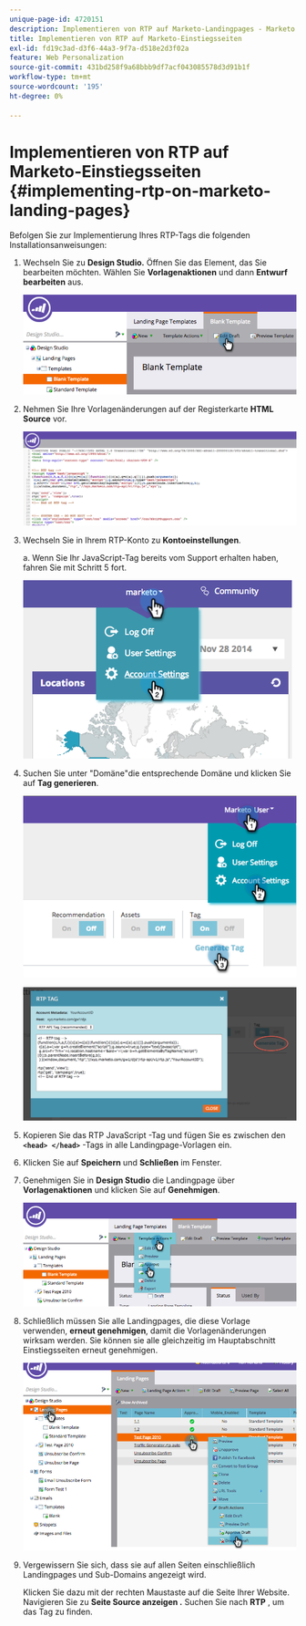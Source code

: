 ```yaml
---
unique-page-id: 4720151
description: Implementieren von RTP auf Marketo-Landingpages - Marketo Docs - Produktdokumentation
title: Implementieren von RTP auf Marketo-Einstiegsseiten
exl-id: fd19c3ad-d3f6-44a3-9f7a-d518e2d3f02a
feature: Web Personalization
source-git-commit: 431bd258f9a68bbb9df7acf043085578d3d91b1f
workflow-type: tm+mt
source-wordcount: '195'
ht-degree: 0%

---
```


# Implementieren von RTP auf Marketo-Einstiegsseiten {#implementing-rtp-on-marketo-landing-pages}

Befolgen Sie zur Implementierung Ihres RTP-Tags die folgenden Installationsanweisungen:

1. Wechseln Sie zu **Design Studio.** Öffnen Sie das Element, das Sie bearbeiten möchten. Wählen Sie **Vorlagenaktionen** und dann **Entwurf bearbeiten** aus.

   ![](assets/image2015-4-26-18-3a27-3a4.png)

1. Nehmen Sie Ihre Vorlagenänderungen auf der Registerkarte **HTML Source** vor.

   ![](assets/image2015-4-26-18-3a28-3a17.png)

1. Wechseln Sie in Ihrem RTP-Konto zu **Kontoeinstellungen**.

   a. Wenn Sie Ihr JavaScript-Tag bereits vom Support erhalten haben, fahren Sie mit Schritt 5 fort.

   ![](assets/image2014-11-30-15-3a19-3a21-2.png)

1. Suchen Sie unter &quot;Domäne&quot;die entsprechende Domäne und klicken Sie auf **Tag generieren**.

   ![](assets/image2015-4-26-18-3a27-3a35.png)

   ![](assets/image2014-11-30-15-3a20-3a17-2.png)

1. Kopieren Sie das RTP JavaScript -Tag und fügen Sie es zwischen den **`<head> </head>`** -Tags in alle Landingpage-Vorlagen ein.

1. Klicken Sie auf **Speichern** und **Schließen** im Fenster.

1. Genehmigen Sie in **Design Studio** die Landingpage über **Vorlagenaktionen** und klicken Sie auf **Genehmigen**.

   ![](assets/image2015-4-26-18-3a28-3a30.png)

1. Schließlich müssen Sie alle Landingpages, die diese Vorlage verwenden, **erneut genehmigen**, damit die Vorlagenänderungen wirksam werden. Sie können sie alle gleichzeitig im Hauptabschnitt Einstiegsseiten erneut genehmigen.

   ![](assets/image2015-4-26-18-3a28-3a49.png)

1. Vergewissern Sie sich, dass sie auf allen Seiten einschließlich Landingpages und Sub-Domains angezeigt wird.

   Klicken Sie dazu mit der rechten Maustaste auf die Seite Ihrer Website. Navigieren Sie zu **Seite Source anzeigen .** Suchen Sie nach **RTP** , um das Tag zu finden.

